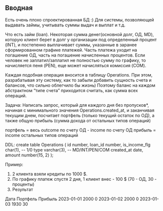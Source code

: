 ## Вводная

Есть очень плохо спроектированная БД :) Для системы, позволяющей выдавать займы, учитывать суммы выдач и выплат и т.д.

Что есть займ (loan). Некоторая сумма денег(основной долг, ОД, MD), которую клиент берет в долг у организации под определенный процент (INT), и постепенно выплачивает суммы, указанные в заранее сформированном графике платежей. Часть платежа уходит на погашение ОД, часть на погашение начисленных процентов. Если человек не заплатил/заплатил не полностью сумму по  графику, то начисляется пеня (PEN), еще может начисляться комиссия (COM).

Каждая подобная операция вносится в таблицу Operations. При этом, разрабатывая эту систему, как то забыли добавить сущность счета и балансов, что сильно облегчило бы жизнь)
Поэтому баланс на каждом абстрактном “типе счета” приходится считать, как сумма всех операций.

Задача:
Написать запрос, который для каждого дня без пропусков*, начиная с минимального значения Operations.created_at, и заканчивая текущим днем, посчитает портфель (только текущий остаток по ОД), а также общую прибыль (сумма дохода от остальных типов операций) 

портфель = весь outcome по счету ОД - income по счету ОД
прибыль = income остальных типов операций

DDL:
create table Operations (
 	id number,
 	loan_id number,
 	is_income_flg char(1), -- 1/0
 	type varchar(3), -- MD/INT/PEN/COM
 	created_at date,
 	amount number(15, 2)
);

Пример:
1. 2 клиента взяли кредиты по 1000 $.
2. По графику платеж спустя 2 дня, 1 клиент внес - 100 $ (70 - ОД, 30 - проценты)
3. Результат

Дата	Портфель	Прибыль
2023-01-01	2000	0
2023-01-02	2000	0
2023-01-03	1930	30